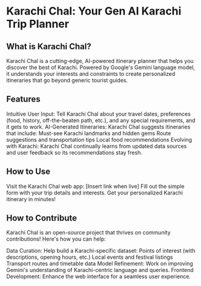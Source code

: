 # Karachi Chal: Your Gen AI Karachi Trip Planner
## What is Karachi Chal?

Karachi Chal is a cutting-edge, AI-powered itinerary planner that helps you discover the best of Karachi. Powered by Google's Gemini language model, it understands your interests and constraints to create personalized itineraries that go beyond generic tourist guides.

## Features

Intuitive User Input: Tell Karachi Chal about your travel dates, preferences (food, history, off-the-beaten path, etc.), and any special requirements, and it gets to work.
AI-Generated Itineraries: Karachi Chal suggests itineraries that include:
Must-see Karachi landmarks and hidden gems
Route suggestions and transportation tips
Local food recommendations
Evolving with Karachi: Karachi Chal continually learns from updated data sources and user feedback so its recommendations stay fresh.
## How to Use

Visit the Karachi Chal web app: [Insert link when live]
Fill out the simple form with your trip details and interests.
Get your personalized Karachi itinerary in minutes!

## How to Contribute

Karachi Chal is an open-source project that thrives on community contributions! Here's how you can help:

Data Curation: Help build a Karachi-specific dataset:
Points of interest (with descriptions, opening hours, etc.)
Local events and festival listings
Transport routes and timetable data
Model Refinement: Work on improving Gemini's understanding of Karachi-centric language and queries.
Frontend Development: Enhance the web interface for a seamless user experience.